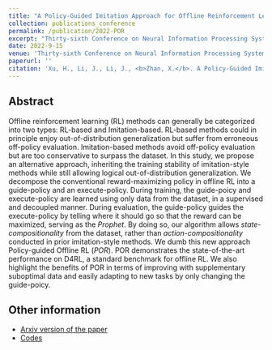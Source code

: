 ```yaml
---
title: "A Policy-Guided Imitation Approach for Offline Reinforcement Learning"
collection: publications_conference
permalink: /publication/2022-POR
excerpt: "Thirty-sixth Conference on Neural Information Processing Systems (NeurIPS 2022)."
date: 2022-9-15
venue: 'Thirty-sixth Conference on Neural Information Processing Systems (NeurIPS 2022).'
paperurl: ''
citation: 'Xu, H., Li, J., Li, J., <b>Zhan, X.</b>. A Policy-Guided Imitation Approach for Offline Reinforcement Learning. In <i>Thirty-sixth Conference on Neural Information Processing Systems (NeurIPS 2022) <b>(oral)</b></i>.'
---
```


Abstract
---

Offline reinforcement learning (RL) methods can generally be categorized into two types: RL-based and Imitation-based. RL-based methods could in principle enjoy out-of-distribution generalization but suffer from erroneous off-policy evaluation. Imitation-based methods avoid off-policy evaluation but are too conservative to surpass the dataset. In this study, we propose an alternative approach, inheriting the training stability of imitation-style methods while still allowing logical out-of-distribution generalization. We decompose the conventional reward-maximizing policy in offline RL into a guide-policy and an execute-policy. During training, the guide-poicy and execute-policy are learned using only data from the dataset, in a supervised and decoupled manner. During evaluation, the guide-policy guides the execute-policy by telling where it should go so that the reward can be maximized, serving as the <i>Prophet</i>. By doing so, our algorithm allows <i>state-compositionality</i> from the dataset, rather than <i>action-compositionality</i> conducted in prior imitation-style methods. We dumb this new approach Policy-guided Offline RL (<i>POR</i>). POR demonstrates the state-of-the-art performance on D4RL, a standard benchmark for offline RL. We also highlight the benefits of POR in terms of improving with supplementary suboptimal data and easily adapting to new tasks by only changing the guide-poicy.

Other information
---
* [Arxiv version of the paper](https://arxiv.org/abs/2210.08323)
* [Codes](https://github.com/ryanxhr/POR)